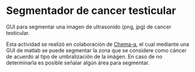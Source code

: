 # Segmentador de cancer testicular
GUI para segmentar una imagen de ultrasonido (png, jpg) de cancer testicular.

Esta actividad se realizó en colaboración de [Chema-a](https://github.com/Chema-a), el cual mediante una GUI de matlab se puede segmentar la zona que se considere como cáncer de acuerdo al tipo de umbralización de la imágen. En caso de no determinarla es posible señalar algún área para segmentar.

